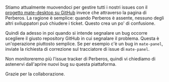 <!--
.. link:
.. description:
.. tags: 
.. date: 2012-01-18 21:22:52
.. title: Reporting Bugs
.. slug: 2012-01-18-reporting-bugs
.. author: Steve Zesch
-->

Stiamo attualmente muovendoci per gestire tutti i nostri issues con il [progetto mate-desktop su GitHub](https://github.com/mate-desktop) invece che attraverso la pagina di Perberos. La ragione è semplice: quando Perberos è assente, nessuno degli altri sviluppatori può chiudere i ticket. Questo crea un po' di confusione.

Quindi da adesso in poi quando si intende segnalare un bug occorre scegliere il giusto repository GitHub in cui segnalare il problema. Questa è un'operazione piuttosto semplice. Se per esempio c'è un bug in `mate-panel`,
inviate la richiesta di correzione sul tracciatore di issue di  `mate-panel`.

Non monitoreremo più l'issue tracker di Perberos, quindi vi chiediamo di astenervi dall'aprire nuovi bug su questa piattaforma.

Grazie per la collaborazione.

